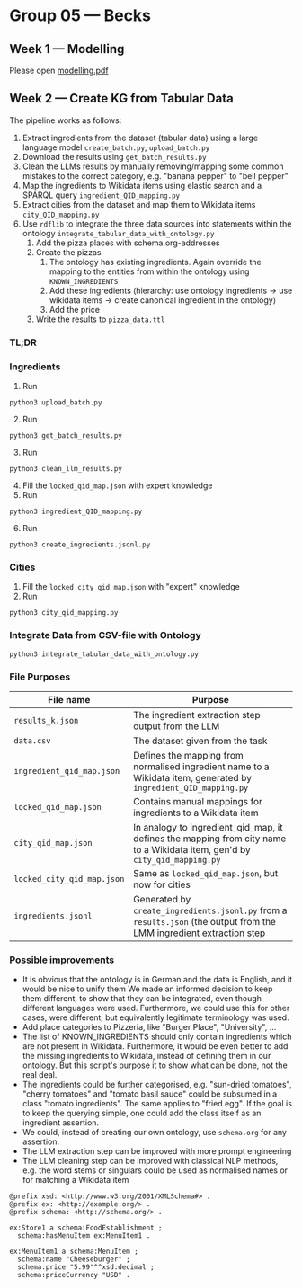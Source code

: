 # Group 05 — Becks

## Week 1 — Modelling
Please open [modelling.pdf](https://git.uni-jena.de/fusion/teaching/project/2025sose/KnowledgeGraphs/group-05/-/blob/main/modelling.pdf)

## Week 2 — Create KG from Tabular Data
The pipeline works as follows:

1. Extract ingredients from the dataset (tabular data) using a large language model `create_batch.py`, `upload_batch.py`
2. Download the results using `get_batch_results.py`
3. Clean the LLMs results by manually removing/mapping some common mistakes to the correct category, e.g. "banana pepper" to "bell pepper"
4. Map the ingredients to Wikidata items using elastic search and a SPARQL query `ingredient_QID_mapping.py`
5. Extract cities from the dataset and map them to Wikidata items `city_QID_mapping.py`
6. Use `rdflib` to integrate the three data sources into statements within the ontology `integrate_tabular_data_with_ontology.py`
   1. Add the pizza places with schema.org-addresses
   2. Create the pizzas
      1. The ontology has existing ingredients. Again override the mapping to the entities from within the ontology using
           `KNOWN_INGREDIENTS`
      2. Add these ingredients (hierarchy: use ontology ingredients → use wikidata items → create canonical ingredient in the ontology)
      3. Add the price
   3. Write the results to `pizza_data.ttl`


### TL;DR
### Ingredients
1. Run
```shell
python3 upload_batch.py
```
2. Run
```shell
python3 get_batch_results.py
```  
3. Run
```shell
python3 clean_llm_results.py
```
4. Fill the `locked_qid_map.json` with expert knowledge
5. Run
```shell
python3 ingredient_QID_mapping.py 
```
6. Run
```shell
python3 create_ingredients.jsonl.py
```

### Cities
1. Fill the `locked_city_qid_map.json` with "expert" knowledge
2. Run
```shell
python3 city_qid_mapping.py
```

### Integrate Data from CSV-file with Ontology
```shell
python3 integrate_tabular_data_with_ontology.py 
```

### File Purposes

| File name                  | Purpose                                                                                                                    |
|----------------------------|----------------------------------------------------------------------------------------------------------------------------|
| `results_k.json`           | The ingredient extraction step output from the LLM                                                                         |
| `data.csv`                 | The dataset given from the task                                                                                            |
| `ingredient_qid_map.json`  | Defines the mapping from normalised ingredient name to a Wikidata item, generated by `ingredient_QID_mapping.py`           |
| `locked_qid_map.json`      | Contains manual mappings for ingredients to a Wikidata item                                                                |
| `city_qid_map.json`        | In analogy to ingredient_qid_map, it defines the mapping from city name to a Wikidata item, gen'd by `city_qid_mapping.py` |
| `locked_city_qid_map.json` | Same as `locked_qid_map.json`, but now for cities                                                                          |
| `ingredients.jsonl`        | Generated by `create_ingredients.jsonl.py` from a `results.json` (the output from the LMM ingredient extraction step       |



### Possible improvements
+ It is obvious that the ontology is in German and the data is English, and it would be nice to unify them
    We made an informed decision to keep them different, to show that they can be integrated, even though different
    languages were used. Furthermore, we could use this for other cases, were different, but equivalently legitimate 
    terminology was used.
+ Add place categories to Pizzeria, like "Burger Place", "University", ...
+ The list of KNOWN_INGREDIENTS should only contain ingredients which are not present in Wikidata. 
    Furthermore, it would be even better to add the missing ingredients to Wikidata, instead of
    defining them in our ontology. But this script's purpose it to show what can be done, not the real deal.
+ The ingredients could be further categorised, e.g. "sun-dried tomatoes", "cherry tomatoes" and "tomato basil sauce"
    could be subsumed in a class "tomato ingredients". The same applies to "fried egg". If the goal is to keep the 
    querying simple, one could add the class itself as an ingredient assertion. 
+ We could, instead of creating our own ontology, use `schema.org` for any assertion.
+ The LLM extraction step can be improved with more prompt engineering
+ The LLM cleaning step can be improved with classical NLP methods, e.g. the word
   stems or singulars could be used as normalised names or for matching a Wikidata item

```turtle
@prefix xsd: <http://www.w3.org/2001/XMLSchema#> .
@prefix ex: <http://example.org/> .
@prefix schema: <http://schema.org/> .

ex:Store1 a schema:FoodEstablishment ;
  schema:hasMenuItem ex:MenuItem1 .

ex:MenuItem1 a schema:MenuItem ;
  schema:name "Cheeseburger" ;
  schema:price "5.99"^^xsd:decimal ;
  schema:priceCurrency "USD" .
```